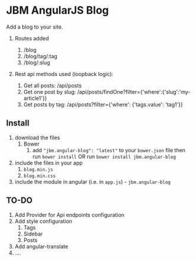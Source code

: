 # JBM AngularJS Blog

Add a blog to your site.

1. Routes added
	1. /blog
	2. /blog/tag/:tag
	3. /blog/:slug


2. Rest api methods used (loopback logic):
	1. Get all posts: /api/posts
	2. Get one post by slug: /api/posts/findOne?filter={'where':{'slug':'my-article1'}}
	3. Get posts by tag: /api/posts?filter={'where': {'tags.value': 'tag1'}}


## Install
1. download the files
	1. Bower
		1. add `"jbm.angular-blog": "latest"` to your `bower.json` file then run `bower install` OR run `bower install jbm.angular-blog`
2. include the files in your app
	1. `blog.min.js`
	2. `blog.min.css`
3. include the module in angular (i.e. in `app.js`) - `jbm.angular-blog`


## TO-DO

1. Add Provider for Api endpoints configuration
2. Add  style configuration
	1. Tags
	2. Sidebar
	3. Posts
3. Add angular-translate
4. ....
